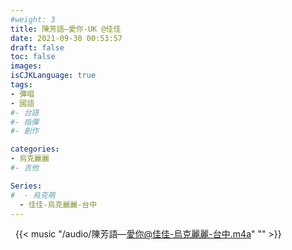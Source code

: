 ```yaml
---
#weight: 3
title: 陳芳語—愛你-UK @佳佳
date: 2021-09-30 00:53:57
draft: false
toc: false
images:
isCJKLanguage: true
tags:
- 彈唱
- 國語
#- 台語
#- 指彈
#- 創作

categories:
- 烏克麗麗
#- 吉他

Series:
#  - 烏克萌
  - 佳佳-烏克麗麗-台中
---
```





&nbsp;
{{< music "/audio/陳芳語—愛你@佳佳-烏克麗麗-台中.m4a" "" >}}
